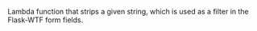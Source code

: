 Lambda function that strips a given string, which is used as a filter in the Flask-WTF form fields.
